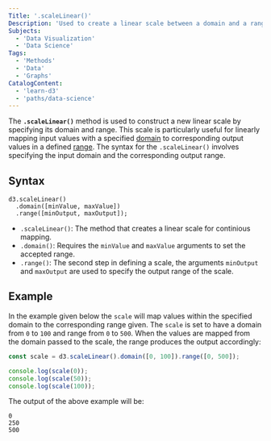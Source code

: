 ```yaml
---
Title: '.scaleLinear()'
Description: 'Used to create a linear scale between a domain and a range.'
Subjects:
  - 'Data Visualization'
  - 'Data Science'
Tags:
  - 'Methods'
  - 'Data'
  - 'Graphs'
CatalogContent:
  - 'learn-d3'
  - 'paths/data-science'
---
```


The **`.scaleLinear()`** method is used to construct a new linear scale by specifying its domain and range. This scale is particularly useful for linearly mapping input values with a specified [domain](https://www.codecademy.com/resources/docs/d3/scaling/domain) to corresponding output values in a defined [range](https://www.codecademy.com/resources/docs/d3/scaling/range). The syntax for the `.scaleLinear()` involves specifying the input domain and the corresponding output range.

## Syntax

```pseudo
d3.scaleLinear()
  .domain([minValue, maxValue])
  .range([minOutput, maxOutput]);
```

- `.scaleLinear()`: The method that creates a linear scale for continious mapping.
- `.domain()`: Requires the `minValue` and `maxValue` arguments to set the accepted range.
- `.range()`: The second step in defining a scale, the arguments `minOutput` and `maxOutput` are used to specify the output range of the scale.

## Example

In the example given below the `scale` will map values within the specified domain to the corresponding range given. The `scale` is set to have a domain from `0` to `100` and range from `0` to `500`. When the values are mapped from the domain passed to the scale, the range produces the output accordingly:

```js
const scale = d3.scaleLinear().domain([0, 100]).range([0, 500]);

console.log(scale(0));
console.log(scale(50));
console.log(scale(100));
```

The output of the above example will be:

```shell
0
250
500
```
